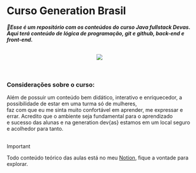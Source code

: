 # Curso Generation Brasil

***:dizzy:Esse é um repositório com os conteúdos do curso Java fullstack Devas.<br> 
Aqui terá conteúdo de lógica de programação, git e github, back-end e front-end.***<br><br>

<div align="center">
  <img src="https://github.com/user-attachments/assets/81843f41-004f-420a-b344-19c1ab231eb3"/>
</div><br><br>

### Considerações sobre o curso:
Além de possuir um conteúdo bem didático, interativo e enriquecedor, a possibilidade de estar em uma turma só de mulheres,<br>
faz com que eu me sinta muito confortável em aprender, me expressar e errar. Acredito que o ambiente seja fundamental para o aprendizado<br>
e sucesso das alunas e na generation dev{as} estamos em um local seguro e acolhedor para tanto.<br><br>

>[!IMPORTANT]
> Todo conteúdo teórico das aulas está no meu [Notion](https://www.notion.so/Generation-17ba8a4d7064807e8ea3c18bb6601732?pvs=4),
>fique a vontade para explorar.
